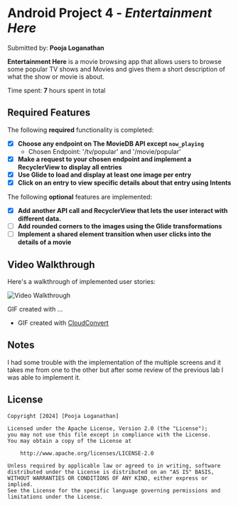 # Android Project 4 - *Entertainment Here*

Submitted by: **Pooja Loganathan**

**Entertainment Here** is a movie browsing app that allows users to browse some popular TV shows and
Movies and gives them a short description of what the show or movie is about.

Time spent: **7** hours spent in total

## Required Features

The following **required** functionality is completed:

- [X] **Choose any endpoint on The MovieDB API except `now_playing`**
    - Chosen Endpoint: '/tv/popular' and '/movie/popular'
- [X] **Make a request to your chosen endpoint and implement a RecyclerView to display all entries**
- [X] **Use Glide to load and display at least one image per entry**
- [X] **Click on an entry to view specific details about that entry using Intents**

The following **optional** features are implemented:

- [X] **Add another API call and RecyclerView that lets the user interact with different data.**
- [ ] **Add rounded corners to the images using the Glide transformations**
- [ ] **Implement a shared element transition when user clicks into the details of a movie**

## Video Walkthrough

Here's a walkthrough of implemented user stories:

<img src='assets/Requirment_1.gif' title='Video Walkthrough' width='' alt='Video Walkthrough' /> 

GIF created with ...
- GIF created with [CloudConvert](https://cloudconvert.com/)

## Notes

I had some trouble with the implementation of the multiple screens and it takes me from one to the other
but after some review of the previous lab I was able to implement it.

## License

    Copyright [2024] [Pooja Loganathan]

    Licensed under the Apache License, Version 2.0 (the "License");
    you may not use this file except in compliance with the License.
    You may obtain a copy of the License at

        http://www.apache.org/licenses/LICENSE-2.0

    Unless required by applicable law or agreed to in writing, software
    distributed under the License is distributed on an "AS IS" BASIS,
    WITHOUT WARRANTIES OR CONDITIONS OF ANY KIND, either express or implied.
    See the License for the specific language governing permissions and
    limitations under the License.
